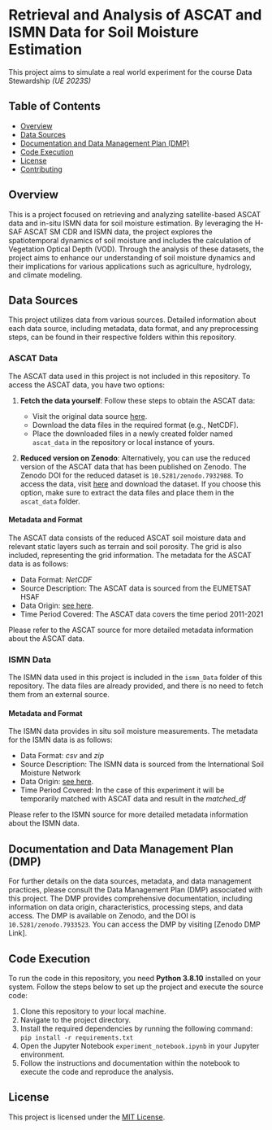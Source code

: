 # Retrieval and Analysis of ASCAT and ISMN Data for Soil Moisture Estimation
This project aims to simulate a real world experiment for the course Data Stewardship *(UE 2023S)*
## Table of Contents

- [Overview](#overview)
- [Data Sources](#data-sources)
- [Documentation and Data Management Plan (DMP)](#documentation-and-data-management-plan-dmp)
- [Code Execution](#code-execution)
- [License](#license)
- [Contributing](#contributing)

## Overview
This is a project focused on retrieving and analyzing satellite-based ASCAT data and in-situ ISMN data for soil moisture estimation. 
By leveraging the H-SAF ASCAT SM CDR and ISMN data, the project explores the spatiotemporal dynamics of soil moisture and includes the calculation of Vegetation Optical Depth (VOD). 
Through the analysis of these datasets, the project aims to enhance our understanding of soil moisture dynamics and their implications for various applications such as agriculture, hydrology, and climate modeling.

## Data Sources

This project utilizes data from various sources. Detailed information about each data source, including metadata, data format, and any preprocessing steps, can be found in their respective folders within this repository.

### ASCAT Data

The ASCAT data used in this project is not included in this repository. To access the ASCAT data, you have two options:

1. **Fetch the data yourself**: Follow these steps to obtain the ASCAT data:
   - Visit the original data source [here](https://hsaf.meteoam.it/).
   - Download the data files in the required format (e.g., NetCDF).
   - Place the downloaded files in a newly created folder named `ascat_data` in the repository or local instance of yours.

2. **Reduced version on Zenodo**: Alternatively, you can use the reduced version of the ASCAT data that has been published on Zenodo. 
The Zenodo DOI for the reduced dataset is `10.5281/zenodo.7932988`. To access the data, visit [here](https://zenodo.org/record/7932988#.ZGAEhqVBxD8) and download the dataset. If you choose this option, make sure to extract the data files and place them in the `ascat_data` folder.

#### Metadata and Format

The ASCAT data consists of the reduced ASCAT soil moisture data and relevant static layers such as terrain and soil porosity. The grid is also included, representing the grid information.
The metadata for the ASCAT data is as follows:

- Data Format: *NetCDF*
- Source Description: The ASCAT data is sourced from the EUMETSAT HSAF
- Data Origin: [see here](https://hsaf.meteoam.it/Products/Detail?prod=H120).
- Time Period Covered: The ASCAT data covers the time period 2011-2021

Please refer to the ASCAT source for more detailed metadata information about the ASCAT data.

### ISMN Data

The ISMN data used in this project is included in the `ismn_Data` folder of this repository. The data files are already provided, and there is no need to fetch them from an external source.

#### Metadata and Format

The ISMN data provides in situ soil moisture measurements. The metadata for the ISMN data is as follows:

- Data Format: *csv* and *zip*
- Source Description: The ISMN data is sourced from the International Soil Moisture Network
- Data Origin: [see here](https://ismn.earth/en/dataviewer/).
- Time Period Covered: In the case of this experiment it will be temporarily matched with ASCAT data and result in the *matched_df* 

Please refer to the ISMN source for more detailed metadata information about the ISMN data.

## Documentation and Data Management Plan (DMP)

For further details on the data sources, metadata, and data management practices, please consult the Data Management Plan (DMP) associated with this project. The DMP provides comprehensive documentation, including information on data origin, characteristics, processing steps, and data access. 
The DMP is available on Zenodo, and the DOI is `10.5281/zenodo.7933523`. You can access the DMP by visiting [Zenodo DMP Link].


## Code Execution

To run the code in this repository, you need **Python 3.8.10** installed on your system. Follow the steps below to set up the project and execute the source code:

1. Clone this repository to your local machine.
2. Navigate to the project directory.
3. Install the required dependencies by running the following command:
  ``` pip install -r requirements.txt ```
4. Open the Jupyter Notebook `experiment_notebook.ipynb` in your Jupyter environment.
5. Follow the instructions and documentation within the notebook to execute the code and reproduce the analysis.

## License

This project is licensed under the [MIT License](https://opensource.org/licenses/MIT).


